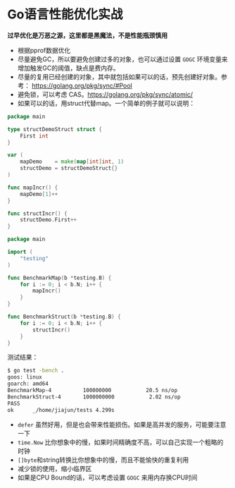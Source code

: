# Go语言性能优化实战

**过早优化是万恶之源，这里都是黑魔法，不是性能瓶颈慎用**

- 根据pprof数据优化
- 尽量避免GC，所以要避免创建过多的对象，也可以通过设置 `GOGC` 环境变量来增加触发GC的阈值，缺点是费内存。
- 尽量的复用已经创建的对象，其中就包括如果可以的话，预先创建好对象。参考： https://golang.org/pkg/sync/#Pool
- 避免锁，可以考虑 CAS。https://golang.org/pkg/sync/atomic/
- 如果可以的话，用struct代替map。一个简单的例子就可以说明：

```go
package main

type structDemoStruct struct {
	First int
}

var (
	mapDemo    = make(map[int]int, 1)
	structDemo = structDemoStruct{}
)

func mapIncr() {
	mapDemo[1]++
}

func structIncr() {
	structDemo.First++
}
```

```go
package main

import (
	"testing"
)

func BenchmarkMap(b *testing.B) {
	for i := 0; i < b.N; i++ {
		mapIncr()
	}
}

func BenchmarkStruct(b *testing.B) {
	for i := 0; i < b.N; i++ {
		structIncr()
	}
}
```

测试结果：

```bash
$ go test -bench .
goos: linux
goarch: amd64
BenchmarkMap-4      	100000000	        20.5 ns/op
BenchmarkStruct-4   	1000000000	         2.02 ns/op
PASS
ok  	_/home/jiajun/tests	4.299s
```

- `defer` 虽然好用，但是也会带来性能损伤。如果是高并发的服务，可能要注意一下
- `time.Now` 比你想象中的慢，如果时间精确度不高，可以自己实现一个粗略的时钟
- `[]byte`和string转换比你想象中的慢，而且不能愉快的重复利用
- 减少锁的使用，缩小临界区
- 如果是CPU Bound的话，可以考虑设置 `GOGC` 来用内存换CPU时间
